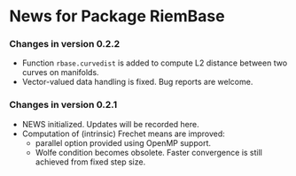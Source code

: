 # News for Package RiemBase
### Changes in version 0.2.2
  * Function `rbase.curvedist` is added to compute L2 distance between two curves on manifolds.
  * Vector-valued data handling is fixed. Bug reports are welcome.

### Changes in version 0.2.1
  * NEWS initialized. Updates will be recorded here.
  * Computation of (intrinsic) Frechet means are improved:
    - parallel option provided using OpenMP support.
    - Wolfe condition becomes obsolete. Faster convergence is still achieved from fixed step size.
